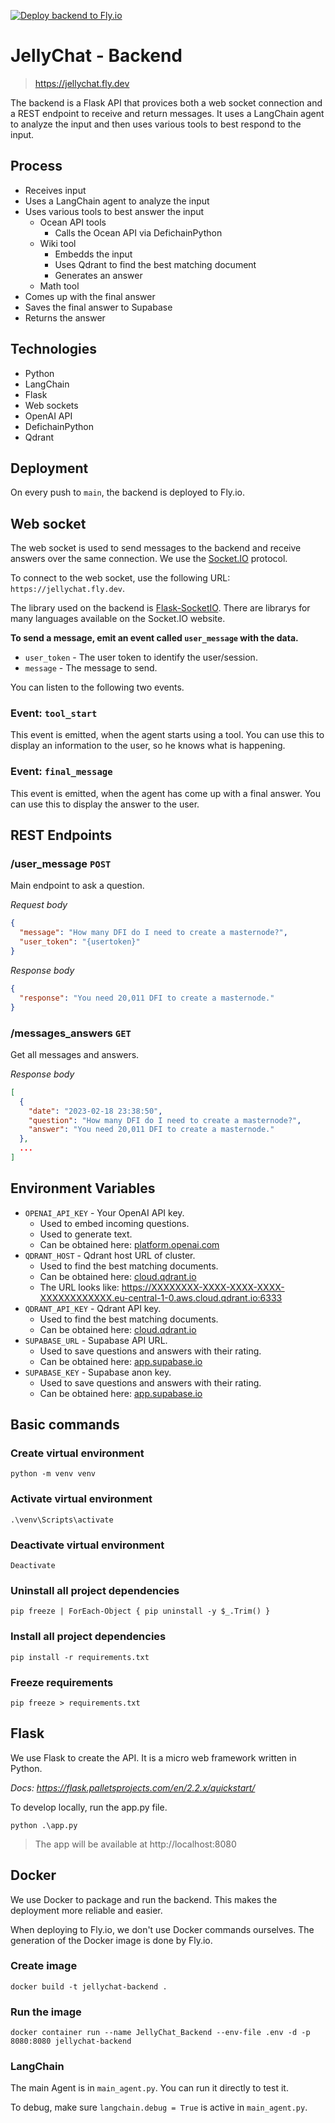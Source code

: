 [![Deploy backend to Fly.io](https://github.com/0ptim/JellyChat/actions/workflows/fly.yml/badge.svg)](https://github.com/0ptim/JellyChat/actions/workflows/fly.yml)

# JellyChat - Backend

> https://jellychat.fly.dev

The backend is a Flask API that provices both a web socket connection and a REST endpoint to receive and return messages. It uses a LangChain agent to analyze the input and then uses various tools to best respond to the input.

## Process

- Receives input
- Uses a LangChain agent to analyze the input
- Uses various tools to best answer the input
  - Ocean API tools
    - Calls the Ocean API via DefichainPython
  - Wiki tool
    - Embedds the input
    - Uses Qdrant to find the best matching document
    - Generates an answer
  - Math tool
- Comes up with the final answer
- Saves the final answer to Supabase
- Returns the answer

## Technologies

- Python
- LangChain
- Flask
- Web sockets
- OpenAI API
- DefichainPython
- Qdrant

## Deployment

On every push to `main`, the backend is deployed to Fly.io.

## Web socket

The web socket is used to send messages to the backend and receive answers over the same connection. We use the [Socket.IO](https://socket.io/) protocol.

To connect to the web socket, use the following URL: `https://jellychat.fly.dev`.

The library used on the backend is [Flask-SocketIO](https://flask-socketio.readthedocs.io/en/latest/). There are librarys for many languages available on the Socket.IO website.

**To send a message, emit an event called `user_message` with the data.**

- `user_token` - The user token to identify the user/session.
- `message` - The message to send.

You can listen to the following two events.

### Event: `tool_start`

This event is emitted, when the agent starts using a tool. You can use this to display an information to the user, so he knows what is happening.

### Event: `final_message`

This event is emitted, when the agent has come up with a final answer. You can use this to display the answer to the user.

## REST Endpoints

### /user_message `POST`

Main endpoint to ask a question.

_Request body_

```json
{
  "message": "How many DFI do I need to create a masternode?",
  "user_token": "{usertoken}"
}
```

_Response body_

```json
{
  "response": "You need 20,011 DFI to create a masternode."
}
```

### /messages_answers `GET`

Get all messages and answers.

_Response body_

```json
[
  {
    "date": "2023-02-18 23:38:50",
    "question": "How many DFI do I need to create a masternode?",
    "answer": "You need 20,011 DFI to create a masternode."
  },
  ...
]
```

## Environment Variables

- `OPENAI_API_KEY` - Your OpenAI API key.
  - Used to embed incoming questions.
  - Used to generate text.
  - Can be obtained here: [platform.openai.com](https://platform.openai.com/)
- `QDRANT_HOST` - Qdrant host URL of cluster.
  - Used to find the best matching documents.
  - Can be obtained here: [cloud.qdrant.io](https://cloud.qdrant.io/)
  - The URL looks like: https://XXXXXXXX-XXXX-XXXX-XXXX-XXXXXXXXXXXX.eu-central-1-0.aws.cloud.qdrant.io:6333
- `QDRANT_API_KEY` - Qdrant API key.
  - Used to find the best matching documents.
  - Can be obtained here: [cloud.qdrant.io](https://cloud.qdrant./)
- `SUPABASE_URL` - Supabase API URL.
  - Used to save questions and answers with their rating.
  - Can be obtained here: [app.supabase.io](https://app.supabase.com/)
- `SUPABASE_KEY` - Supabase anon key.
  - Used to save questions and answers with their rating.
  - Can be obtained here: [app.supabase.io](https://app.supabase.com/)

## Basic commands

### Create virtual environment

```
python -m venv venv
```

### Activate virtual environment

```
.\venv\Scripts\activate
```

### Deactivate virtual environment

```
Deactivate
```

### Uninstall all project dependencies

```
pip freeze | ForEach-Object { pip uninstall -y $_.Trim() }
```

### Install all project dependencies

```
pip install -r requirements.txt
```

### Freeze requirements

```
pip freeze > requirements.txt
```

## Flask

We use Flask to create the API. It is a micro web framework written in Python.

_Docs: https://flask.palletsprojects.com/en/2.2.x/quickstart/_

To develop locally, run the app.py file.

```
python .\app.py
```

> The app will be available at http://localhost:8080

## Docker

We use Docker to package and run the backend. This makes the deployment more reliable and easier.

When deploying to Fly.io, we don't use Docker commands ourselves. The generation of the Docker image is done by Fly.io.

### Create image

```
docker build -t jellychat-backend .
```

### Run the image

```
docker container run --name JellyChat_Backend --env-file .env -d -p 8080:8080 jellychat-backend
```

### LangChain

The main Agent is in `main_agent.py`. You can run it directly to test it.

To debug, make sure `langchain.debug = True` is active in `main_agent.py`.
